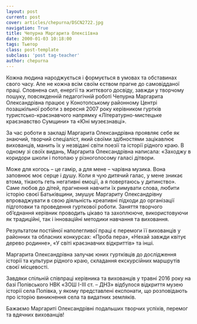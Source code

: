 ```yaml
---
layout: post
current: post
cover: articles/chepurna/DSCN2722.jpg
navigation: True
title: Чепурна Маргарита Олексіївна
date: 2000-01-03 10:18:00
tags: Тьютор
class: post-template
subclass: 'post tag-teacher'
author: chepurna
---
```


Кожна людина народжується і формується в умовах та обставинах свого часу. Але не кожна всім своїм єством прагне до самовідданої праці. Сповнена сил, енергії та життєвого досвіду, завжди у творчому пошуку, повсякденній педагогічній роботі Чепурна Маргарита Олександрівна працює у Конотопському районному Центрі позашкільної роботи з вересня 2007 року керівником гуртків туристсько-краєзнавчого напрямку «Літературно-мистецьке краєзнавство Сумщини» та «Юні музеєзнавці».

За час роботи в закладі Маргарита Олександрівна проявляє себе як знаючий, творчий спеціаліст, який своїми здібностями зацікавлює вихованців, манить їх у незвідані світи поезії та історії рідного краю. В одному зі своїх видань, Маргарита Олександрівна написала: «Заходжу в коридори школи і потопаю у різноголосому галасі дітвори.

Може для когось – це гамір, а для мене – чарівна музика. Вона заповнює моє серце і душу. Коли я чую дитячий галас, у мене зникає втома, тікають геть негативні емоції, а я повертаюсь у дитинство». Саме любов до дітей, прагнення навчити їх римувати слова, любити історію своєї Батьківщини, змушує Маргариту Олександрівну впроваджувати в свою діяльність креативні підходи до організації підготовки та проведення гурткової роботи. Заняття творчого об’єднання керівник проводить цікаво та захоплююче, використовуючи як традиційні, так і інноваційні методики навчання та виховання.

Результатом постійної наполегливої праці є перемоги її вихованців у районних та обласних конкурсах: «Проба пера», «Нехай завжди квітує дерево родинне», «У світі краєзнавчих відкриттів» та інші.

Маргарита Олександрівна залучає юних гуртківців до дослідження історії та культури рідного краю, складання екскурсійних маршрутів своєї місцевості.

Завдяки спільній співпраці керівника та вихованців у травні 2016 року на базі Попівського НВК «ЗОШ І-ІІІ ст. – ДНЗ» відбулося відкриття музею історії села Попівка, у якому представлені експонати, що розповідають про історію виникнення села та видатних земляків.

Бажаємо Маргариті Олександрівні подальших творчих успіхів, перемог та вдячних вихованців!
